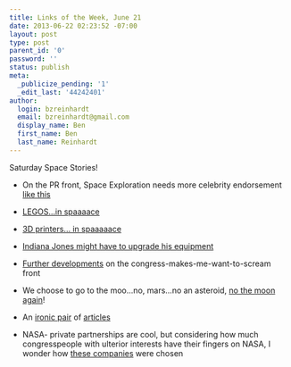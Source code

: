 ```yaml
---
title: Links of the Week, June 21
date: 2013-06-22 02:23:52 -07:00
layout: post
type: post
parent_id: '0'
password: ''
status: publish
meta:
  _publicize_pending: '1'
  _edit_last: '44242401'
author:
  login: bzreinhardt
  email: bzreinhardt@gmail.com
  display_name: Ben
  first_name: Ben
  last_name: Reinhardt
---
```


<p>Saturday Space Stories!</p>
<ul>
<li>On the PR front, Space Exploration needs more celebrity endorsement <a href="http://www.newspacejournal.com/2013/06/20/planetary-resources-breaks-the-million-dollar-mark-in-its-crowdfunding-campaign/" target="_blank">like this</a></li>
</ul>
<ul>
<li><a href="http://lego.cuusoo.com/ideas/view/3431" target="_blank">LEGOS...in spaaaace</a></li>
</ul>
<ul>
<li><a href="http://www.space.com/21630-3d-printer-space-station-tests.html" target="_blank">3D printers… in spaaaaace</a></li>
</ul>
<ul>
<li><a href="http://www.livescience.com/37520-lost-medieval-city-discovered-beneath-cambodian-jungle.html" target="_blank">Indiana Jones might have to upgrade his equipment</a></li>
</ul>
<ul>
<li><a href="http://www.spacepolicyonline.com/news/house-hearing-shows-opposition-to-asteroid-mission-divisions-on-draft-bill" target="_blank">Further developments</a> on the congress-makes-me-want-to-scream front</li>
</ul>
<ul>
<li>We choose to go to the moo...no, mars...no an asteroid, <a href="http://www.nasaspaceflight.com/2013/06/nasa-act-pushes-moon-mars-priority/" target="_blank">no the moon again</a>!</li>
</ul>
<ul>
<li>An <a href="http://www.space.com/21610-nasa-asteroid-threat-grand-challenge.html" target="_blank">ironic pair</a> of <a href="http://www.space.com/21609-nasa-asteroid-capture-mission-congress.html" target="_blank">articles</a></li>
</ul>
<ul>
<li>NASA- private partnerships are cool, but considering how much congresspeople with ulterior interests have their fingers on NASA, I wonder how <a href="http://www.businessweek.com/articles/2013-06-18/nasa-seeks-private-sector-posse-to-hunt-asteroids" target="_blank">these companies</a> were chosen</li>
</ul>
